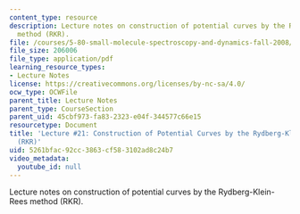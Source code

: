 ```yaml
---
content_type: resource
description: Lecture notes on construction of potential curves by the Rydberg-Klein-Rees
  method (RKR).
file: /courses/5-80-small-molecule-spectroscopy-and-dynamics-fall-2008/5261bfac92cc3863cf583102ad8c24b7_21_580ln_fa08.pdf
file_size: 206006
file_type: application/pdf
learning_resource_types:
- Lecture Notes
license: https://creativecommons.org/licenses/by-nc-sa/4.0/
ocw_type: OCWFile
parent_title: Lecture Notes
parent_type: CourseSection
parent_uid: 45cbf973-fa83-2323-e04f-344577c66e15
resourcetype: Document
title: 'Lecture #21: Construction of Potential Curves by the Rydberg-Klein-Rees Method
  (RKR)'
uid: 5261bfac-92cc-3863-cf58-3102ad8c24b7
video_metadata:
  youtube_id: null
---
```

Lecture notes on construction of potential curves by the Rydberg-Klein-Rees method (RKR).